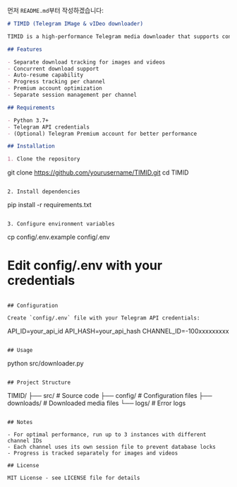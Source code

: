 먼저 `README.md`부터 작성하겠습니다:

```markdown
# TIMID (Telegram IMage & vIDeo downloader)

TIMID is a high-performance Telegram media downloader that supports concurrent downloads of images and videos from Telegram channels.

## Features

- Separate download tracking for images and videos
- Concurrent download support
- Auto-resume capability
- Progress tracking per channel
- Premium account optimization
- Separate session management per channel

## Requirements

- Python 3.7+
- Telegram API credentials
- (Optional) Telegram Premium account for better performance

## Installation

1. Clone the repository
```

git clone https://github.com/yourusername/TIMID.git
cd TIMID

```

2. Install dependencies
```

pip install -r requirements.txt

```

3. Configure environment variables
```

cp config/.env.example config/.env

# Edit config/.env with your credentials

```

## Configuration

Create `config/.env` file with your Telegram API credentials:

```

API_ID=your_api_id
API_HASH=your_api_hash
CHANNEL_ID=-100xxxxxxxxx

```

## Usage

```

python src/downloader.py

```

## Project Structure

```

TIMID/
├── src/ # Source code
├── config/ # Configuration files
├── downloads/ # Downloaded media files
└── logs/ # Error logs

```

## Notes

- For optimal performance, run up to 3 instances with different channel IDs
- Each channel uses its own session file to prevent database locks
- Progress is tracked separately for images and videos

## License

MIT License - see LICENSE file for details
```
